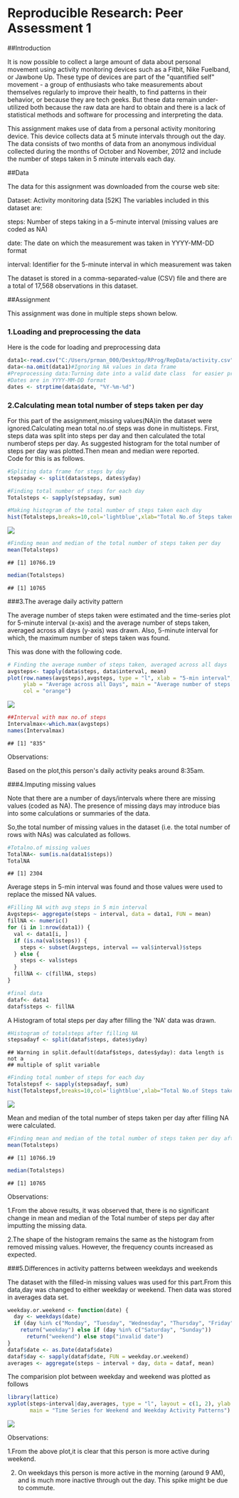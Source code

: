 # Reproducible Research: Peer Assessment 1

##Introduction

It is now possible to collect a large amount of data about personal movement using activity monitoring devices such as a Fitbit, Nike Fuelband, or Jawbone Up. These type of devices are part of the "quantified self" movement - a group of enthusiasts who take measurements about themselves regularly to improve their health, to find patterns in their behavior, or because they are tech geeks. But these data remain under-utilized both because the raw data are hard to obtain and there is a lack of statistical methods and software for processing and interpreting the data.

This assignment makes use of data from a personal activity monitoring device. This device collects data at 5 minute intervals through out the day. The data consists of two months of data from an anonymous individual collected during the months of October and November, 2012 and include the number of steps taken in 5 minute intervals each day.

##Data

The data for this assignment was downloaded from the course web site:

Dataset: Activity monitoring data [52K]
The variables included in this dataset are:

steps: Number of steps taking in a 5-minute interval (missing values are coded as NA)

date: The date on which the measurement was taken in YYYY-MM-DD format

interval: Identifier for the 5-minute interval in which measurement was taken

The dataset is stored in a comma-separated-value (CSV) file and there are a total of 17,568 observations in this dataset.

##Assignment

This assignment was done in multiple steps shown below. 

### 1.Loading and preprocessing the data

Here is the code for loading and preprocessing data 


```r
data1<-read.csv("C:/Users/prman_000/Desktop/RProg/RepData/activity.csv")
data<-na.omit(data1)#Ignoring NA values in data frame
#Preprocessing data:Turning date into a valid date class  for easier processing
#Dates are in YYYY-MM-DD format
dates <- strptime(data$date, "%Y-%m-%d")
```

### 2.Calculating mean total number of steps taken per day

For this part of the assignment,missing values(NA)in the dataset were ignored.Calculating mean total no.of steps was done in multisteps.
First, steps data was split into steps per day and then calculated the total numberof steps per day. As suggested histogram for the total number of steps per day was plotted.Then mean and median were reported.  
Code for this is as follows.


```r
#Spliting data frame for steps by day
stepsaday <- split(data$steps, dates$yday)

#Finding total number of steps for each day
Totalsteps <- sapply(stepsaday, sum)

#Making histogram of the total number of steps taken each day
hist(Totalsteps,breaks=10,col='lightblue',xlab="Total No.of Steps taken per day",main="Histogram of Total No.of Steps Taken per Day")
```

![](./PA1_template_files/figure-html/unnamed-chunk-2-1.png) 

```r
#Finding mean and median of the total number of steps taken per day
mean(Totalsteps)
```

```
## [1] 10766.19
```

```r
median(Totalsteps)
```

```
## [1] 10765
```

###3.The average daily activity pattern

The average number of steps taken were estimated and the time-series plot for 5-minute interval (x-axis) and the average number of steps taken, averaged across all days (y-axis) was drawn. Also,  5-minute interval for which, the maximum number of steps taken was found.

This was done with the following code.


```r
# Finding the average number of steps taken, averaged across all days
avgsteps<- tapply(data$steps, data$interval, mean)
plot(row.names(avgsteps),avgsteps, type = "l", xlab = "5-min interval", 
     ylab = "Average across all Days", main = "Average number of steps taken", 
     col = "orange")
```

![](./PA1_template_files/figure-html/unnamed-chunk-3-1.png) 

```r
##Interval with max no.of steps
Intervalmax<-which.max(avgsteps)
names(Intervalmax)
```

```
## [1] "835"
```

Observations:

Based on the plot,this person's daily activity peaks around 8:35am.

###4.Imputing missing values

Note that there are a number of days/intervals where there are missing values (coded as NA). The presence of missing days may introduce bias into some calculations or summaries of the data.

So,the total number of missing values in the dataset (i.e. the total number of rows with NAs) was calculated as follows.


```r
#Totalno.of missing values
TotalNA<- sum(is.na(data1$steps))
TotalNA
```

```
## [1] 2304
```

Average steps in 5-min interval was found and those values were used to replace the missed NA values.


```r
#Filling NA with avg steps in 5 min interval
Avgsteps<- aggregate(steps ~ interval, data = data1, FUN = mean)
fillNA <- numeric()
for (i in 1:nrow(data1)) {
  val <- data1[i, ]
  if (is.na(val$steps)) {
    steps <- subset(Avgsteps, interval == val$interval)$steps
  } else {
    steps <- val$steps
  }
  fillNA <- c(fillNA, steps)
}

#final data 
dataf<- data1
dataf$steps <- fillNA
```

A Histogram of total steps per day after filling the 'NA' data was drawn.


```r
#Histogram of totalsteps after filling NA
stepsadayf <- split(dataf$steps, dates$yday)
```

```
## Warning in split.default(dataf$steps, dates$yday): data length is not a
## multiple of split variable
```

```r
#Finding total number of steps for each day
Totalstepsf <- sapply(stepsadayf, sum)
hist(Totalstepsf,breaks=10,col='lightblue',xlab="Total No.of Steps taken per day",main="Histogram of Total No.of Steps per Day after filling NA")
```

![](./PA1_template_files/figure-html/unnamed-chunk-6-1.png) 

Mean and median of the total number of steps taken per day after filling NA were calculated.


```r
#Finding mean and median of the total number of steps taken per day after filling NA
mean(Totalsteps)
```

```
## [1] 10766.19
```

```r
median(Totalsteps)
```

```
## [1] 10765
```

Observations:

1.From the above results, it was observed that, there is no significant change in mean and median of the Total number of steps per day after imputting the missing data.

2.The shape of the histogram remains the same as the histogram from removed missing values. However, the frequency counts increased as expected. 

###5.Differences in activity patterns between weekdays and weekends

The dataset with the filled-in missing values was used for this part.From this data,day was changed to either weekday or weekend. Then data was stored in averages data set.




```r
weekday.or.weekend <- function(date) {
  day <- weekdays(date)
  if (day %in% c("Monday", "Tuesday", "Wednesday", "Thursday", "Friday")) 
    return("weekday") else if (day %in% c("Saturday", "Sunday")) 
      return("weekend") else stop("invalid date")
}
dataf$date <- as.Date(dataf$date)
dataf$day <- sapply(dataf$date, FUN = weekday.or.weekend)
averages <- aggregate(steps ~ interval + day, data = dataf, mean)
```

The comparision plot between weekday and weekend was plotted as follows


```r
library(lattice)
xyplot(steps~interval|day,averages, type = "l", layout = c(1, 2), ylab = "Avg Number of Steps", xlab = "5min-Interval", 
       main = "Time Series for Weekend and Weekday Activity Patterns")
```

![](./PA1_template_files/figure-html/unnamed-chunk-9-1.png) 

Observations:

1.From the above plot,it is clear that this person is more active during weekend.

2. On weekdays this person is more active in the morning (around 9 AM), and is much more inactive through out the day. This spike might be due to commute.
